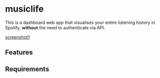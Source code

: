# musiclife

This is a dashboard web app that visualises your entire listening history in Spotify, **without** the need to authenticate via API.

[screenshot1](www/images/screenshot1.PNG)



## Features

## Requirements